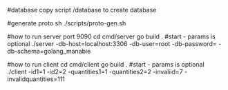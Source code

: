 #database
copy script /database to create database

#generate proto
sh ./scripts/proto-gen.sh 


#how to run server port 9090
cd cmd/server
go build .
#start - params is optional
./server -db-host=localhost:3306 -db-user=root -db-password= -db-schema=golang_manabie


#how to run client
cd cmd/client
go build .
#start - params is optional
./client -id1=1 -id2=2 -quantities1=1 -quantities2=2 -invaliid=7 -invalidquantities=111


